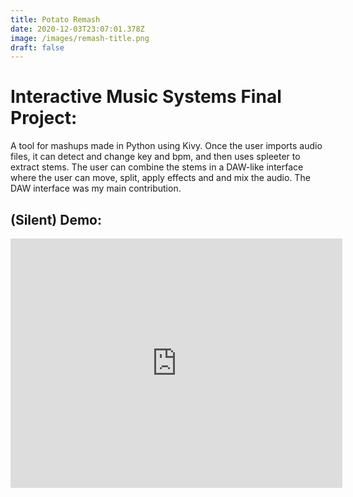 ```yaml
---
title: Potato Remash
date: 2020-12-03T23:07:01.378Z
image: /images/remash-title.png
draft: false
---
```

# Interactive Music Systems Final Project:

A tool for mashups made in Python using Kivy. Once the user imports audio files, it can detect and change key and bpm, and then uses spleeter to extract stems. The user can combine the stems in a DAW-like interface where the user can move, split, apply effects and and mix the audio. The DAW interface was my main contribution.

## (Silent) Demo:

<iframe width="531" height="399" src="https://www.youtube.com/embed/WuRCtd_MHe4" title="YouTube video player" frameborder="0" allow="accelerometer; autoplay; clipboard-write; encrypted-media; gyroscope; picture-in-picture" allowfullscreen></iframe>